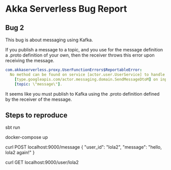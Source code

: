 # Akka Serverless Bug Report
## Bug 2

This bug is about messaging using Kafka.

If you publish a message to a topic, and you use for the message 
definition a .proto definition of your own, then the receiver 
throws this error upon receiving the message.

```yaml
com.akkaserverless.proxy.UserFunctionErrors$ReportableError: 
  No method can be found on service [actor.user.UserService] to handle protobuf type of
    [type.googleapis.com/actor.messaging.domain.SendMessageDtoM] on input 
    [topic: \"message\"].
```

It seems like you must publish to Kafka using the .proto
definition defined by the receiver of the message.

## Steps to reproduce

sbt run

docker-compose up

curl POST   localhost:9000/message {
"user_id": "lola2",
"message": "hello, lola2 again!"
}

curl GET   localhost:9000/user/lola2 

